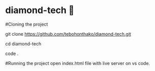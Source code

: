 # diamond-tech 💎


#Cloning the project 

git clone https://github.com/tebohonthako/diamond-tech.git

cd diamond-tech

code . 

#Running the project 
open index.html file with live server on vs code. 

